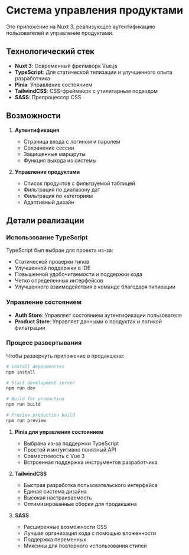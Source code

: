 # Система управления продуктами

Это приложение на Nuxt 3, реализующее аутентификацию пользователей и управление продуктами.

## Технологический стек

- **Nuxt 3**: Современный фреймворк Vue.js
- **TypeScript**: Для статической типизации и улучшенного опыта разработчика
- **Pinia**: Управление состоянием
- **TailwindCSS**: CSS-фреймворк с утилитарным подходом
- **SASS**: Препроцессор CSS

## Возможности

1. **Аутентификация**

   - Страница входа с логином и паролем
   - Сохранение сессии
   - Защищенные маршруты
   - Функция выхода из системы

2. **Управление продуктами**
   - Список продуктов с фильтруемой таблицей
   - Фильтрация по диапазону дат
   - Фильтрация по категориям
   - Адаптивный дизайн

## Детали реализации

### Использование TypeScript

TypeScript был выбран для проекта из-за:

- Статической проверки типов
- Улучшенной поддержки в IDE
- Повышенной удобочитаемости и поддержки кода
- Четко определенных интерфейсов
- Улучшенного взаимодействия в команде благодаря типизации

### Управление состоянием

- **Auth Store**: Управляет состоянием аутентификации пользователя
- **Product Store**: Управляет данными о продуктах и логикой фильтрации

### Процесс развертывания

Чтобы развернуть приложение в продакшене:

```bash
# Install dependencies
npm install

# Start development server
npm run dev

# Build for production
npm run build

# Preview production build
npm run preview
```

1. **Pinia для управления состоянием**

   - Выбрана из-за поддержки TypeScript
   - Простой и интуитивно понятный API
   - Совместимость с Vue 3
   - Встроенная поддержка инструментов разработчика

2. **TailwindCSS**

   - Быстрая разработка пользовательского интерфейса
   - Единая система дизайна
   - Высокая настраиваемость
   - Оптимизированные сборки для продакшена

3. **SASS**

   - Расширенные возможности CSS
   - Лучшая организация кода с помощью вложенности
   - Поддержка переменных
   - Миксины для повторного использования стилей
